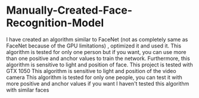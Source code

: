 # Manually-Created-Face-Recognition-Model
I have created an algorithm similar to FaceNet (not as completely same as FaceNet because of the GPU limitations) , optimized it and used it. This algorithm is tested for only one person but if you want, you can use more than one positive and anchor values to train the network. Furthermore, this algorithm is sensitive to light and position of face.
This project is tested with GTX 1050
This algorithm is sensitive to light and position of the video camera
This algorithm is tested for only one people, you can test it with more positive and anchor values if you want
I haven't tested this algorithm with similar faces

